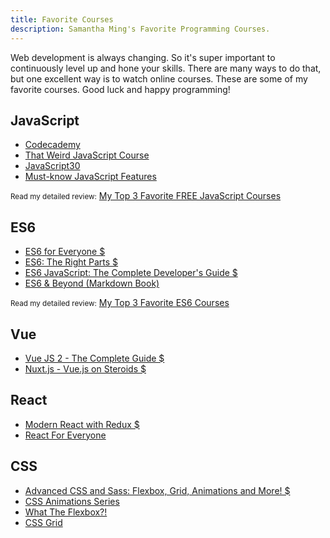 ```yaml
---
title: Favorite Courses
description: Samantha Ming's Favorite Programming Courses.
---
```


Web development is always changing. So it's super important to continuously level up and hone your skills. There are many ways to do that, but one excellent way is to watch online courses. These are some of my favorite courses. Good luck and happy programming!

## JavaScript

- [Codecademy](https://www.codecademy.com/)
- [That Weird JavaScript Course](https://www.youtube.com/playlist?list=PL0vfts4VzfNixzfaQWwDUg3W5TRbE7CyI)
- [JavaScript30](https://javascript30.com/)
- [Must-know JavaScript Features](https://www.youtube.com/playlist?list=PL0zVEGEvSaeHJppaRLrqjeTPnCH6vw-sm)

<small class="block italic text-ink-lighter">Read my detailed review:</small>
[My Top 3 Favorite FREE JavaScript Courses](/blog/my-top-3-favorite-free-javascript-courses/)

## ES6

- [ES6 for Everyone \$](https://es6.io/)
- [ES6: The Right Parts \$](https://frontendmasters.com/courses/es6-right-parts/)
- [ES6 JavaScript: The Complete Developer's Guide \$](https://www.udemy.com/javascript-es6-tutorial/)
- [ES6 & Beyond (Markdown Book)](https://github.com/getify/You-Dont-Know-JS/tree/2nd-ed/es-next-beyond)

<small class="block italic text-ink-lighter">Read my detailed review:</small>
[My Top 3 Favorite ES6 Courses](/blog/my-top-3-favorite-es6-courses/)

## Vue

- [Vue JS 2 - The Complete Guide \$](https://www.udemy.com/vuejs-2-the-complete-guide/)
- [Nuxt.js - Vue.js on Steroids \$](https://www.udemy.com/nuxtjs-vuejs-on-steroids/)

## React

- [Modern React with Redux \$](https://www.udemy.com/react-redux/)
- [React For Everyone](https://www.leveluptutorials.com/tutorials/react-for-everyone)

## CSS

- [Advanced CSS and Sass: Flexbox, Grid, Animations and More! \$](https://www.udemy.com/advanced-css-and-sass/)
- [CSS Animations Series](https://www.youtube.com/playlist?list=PLqGj3iMvMa4LvJ8VctoXnPI0dtE40wfid)
- [What The Flexbox?!](https://flexbox.io/)
- [CSS Grid](https://cssgrid.io/)
